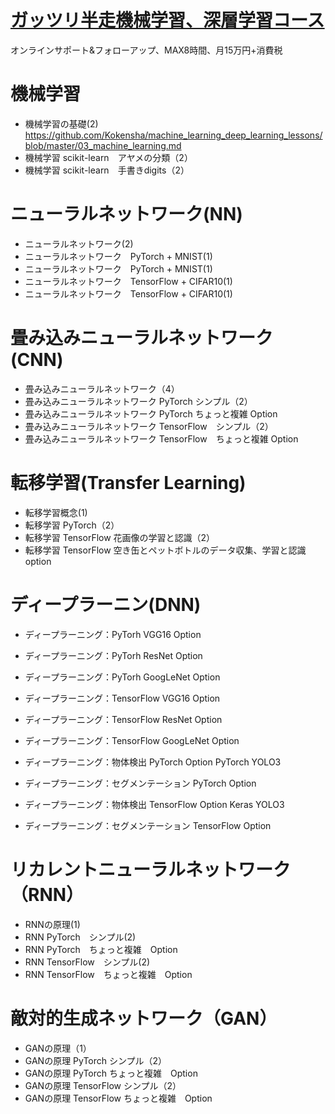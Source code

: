 # [ガッツリ半走機械学習、深層学習コース](https://kokensha.xyz/learn_programming_with_kawashima/)

 オンラインサポート&フォローアップ、MAX8時間、月15万円+消費税

# 機械学習

 - 機械学習の基礎(2) https://github.com/Kokensha/machine_learning_deep_learning_lessons/blob/master/03_machine_learning.md
 - 機械学習 scikit-learn　アヤメの分類（2）　
 - 機械学習 scikit-learn　手書きdigits（2）　

# ニューラルネットワーク(NN)

 - ニューラルネットワーク(2)　
 - ニューラルネットワーク　PyTorch + MNIST(1)　
 - ニューラルネットワーク　PyTorch + MNIST(1)　
 - ニューラルネットワーク　TensorFlow + CIFAR10(1)　
 - ニューラルネットワーク　TensorFlow + CIFAR10(1)　
 
# 畳み込みニューラルネットワーク(CNN)

 - 畳み込みニューラルネットワーク（4）　
 - 畳み込みニューラルネットワーク PyTorch シンプル（2）　
 - 畳み込みニューラルネットワーク PyTorch ちょっと複雑 Option
 - 畳み込みニューラルネットワーク TensorFlow　シンプル（2）　
 - 畳み込みニューラルネットワーク TensorFlow　ちょっと複雑 Option

# 転移学習(Transfer Learning)

 - 転移学習概念(1)　
 - 転移学習 PyTorch（2）　
 - 転移学習 TensorFlow 花画像の学習と認識（2）　
 - 転移学習 TensorFlow 空き缶とペットボトルのデータ収集、学習と認識　option

# ディープラーニン(DNN)

 - ディープラーニング：PyTorh VGG16 Option
 - ディープラーニング：PyTorh ResNet Option
 - ディープラーニング：PyTorh GoogLeNet Option

 - ディープラーニング：TensorFlow VGG16 Option
 - ディープラーニング：TensorFlow ResNet Option
 - ディープラーニング：TensorFlow GoogLeNet Option

 - ディープラーニング：物体検出 PyTorch Option PyTorch YOLO3
 - ディープラーニング：セグメンテーション PyTorch Option
 - ディープラーニング：物体検出 TensorFlow Option Keras YOLO3 
 - ディープラーニング：セグメンテーション TensorFlow Option

# リカレントニューラルネットワーク（RNN）

 - RNNの原理(1)
 - RNN PyTorch　シンプル(2) 
 - RNN PyTorch　ちょっと複雑　Option
 - RNN TensorFlow　シンプル(2) 
 - RNN TensorFlow　ちょっと複雑　Option

# 敵対的生成ネットワーク（GAN）

 - GANの原理（1）
 - GANの原理 PyTorch シンプル（2）
 - GANの原理 PyTorch ちょっと複雑　Option
 - GANの原理 TensorFlow シンプル（2）
 - GANの原理 TensorFlow ちょっと複雑　Option
